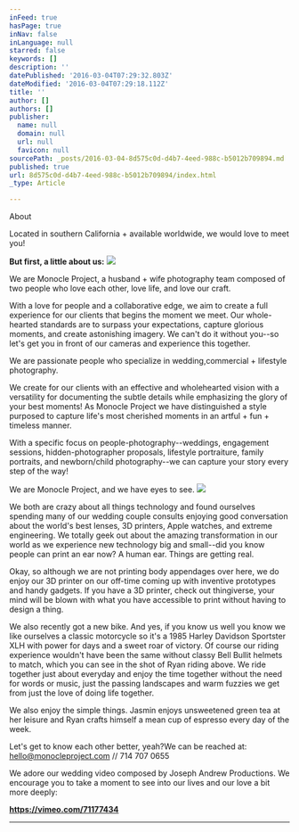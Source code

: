 ```yaml
---
inFeed: true
hasPage: true
inNav: false
inLanguage: null
starred: false
keywords: []
description: ''
datePublished: '2016-03-04T07:29:32.803Z'
dateModified: '2016-03-04T07:29:18.112Z'
title: ''
author: []
authors: []
publisher:
  name: null
  domain: null
  url: null
  favicon: null
sourcePath: _posts/2016-03-04-8d575c0d-d4b7-4eed-988c-b5012b709894.md
published: true
url: 8d575c0d-d4b7-4eed-988c-b5012b709894/index.html
_type: Article

---
```

About

Located in southern California + available worldwide, we would love to meet you!

**But first, a little about us:**
![](https://the-grid-user-content.s3-us-west-2.amazonaws.com/4c70c6b5-4650-4881-abde-97f9238c9022.jpg)

We are Monocle Project, a husband + wife photography team composed of two people who love each other, love life, and love our craft.

With a love for people and a collaborative edge, we aim to create a full experience for our clients that begins the moment we meet. Our whole-hearted standards are to surpass your expectations, capture glorious moments, and create astonishing imagery. We can't do it without you--so let's get you in front of our cameras and experience this together.

We are passionate people who specialize in wedding,commercial + lifestyle photography.

We create for our clients with an effective and wholehearted vision with a versatility for documenting the subtle details while emphasizing the glory of your best moments!  As Monocle Project we have distinguished a style purposed to capture life's most cherished moments in an artful + fun + timeless manner.

With a specific focus on people-photography--weddings, engagement sessions, hidden-photographer proposals, lifestyle portraiture, family portraits, and newborn/child photography--we can capture your story every step of the way!

We are Monocle Project, and we have eyes to see.
![](https://the-grid-user-content.s3-us-west-2.amazonaws.com/9fb6afa6-e42c-4a00-9e2e-e29e7fe4e1fe.jpg)

We both are crazy about all things technology and found ourselves spending many of our wedding couple consults enjoying good conversation about the world's best lenses, 3D printers, Apple watches, and extreme engineering. We totally geek out about the amazing transformation in our world as we experience new technology big and small--did you know people can print an ear now? A human ear. Things are getting real.

Okay, so although we are not printing body appendages over here, we do enjoy our 3D printer on our off-time coming up with inventive prototypes and handy gadgets. If you have a 3D printer, check out thingiverse, your mind will be blown with what you have accessible to print without having to design a thing.

We also recently got a new bike. And yes, if you know us well you know we like ourselves a classic motorcycle so it's a 1985 Harley Davidson Sportster XLH with power for days and a sweet roar of victory. Of course our riding experience wouldn't have been the same without  classy Bell Bullit helmets to match, which you can see in the shot of Ryan riding above. We ride together just about everyday and enjoy the time together without the need for words or music, just the passing landscapes and warm fuzzies we get from just the love of doing life together.

We also enjoy the simple things. Jasmin enjoys unsweetened green tea at her leisure and Ryan crafts himself a mean cup of espresso every day of the week.

Let's get to know each other better, yeah?We can be reached at: hello@monocleproject.com // 714 707 0655

We adore our wedding video composed by Joseph Andrew Productions. We encourage you to take a moment to see into our lives and our love a bit more deeply: 

**https://vimeo.com/71177434**

[][0]

****

[0]: https://www.facebook.com/JosephAndrewProductions